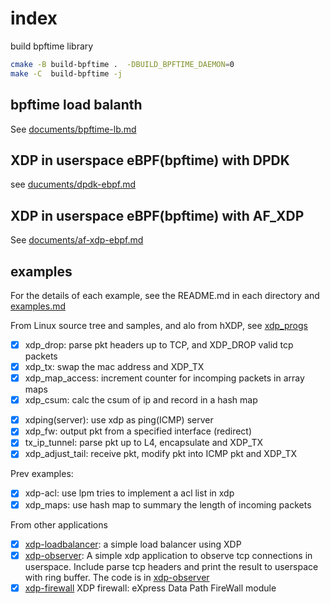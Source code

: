 # index

build bpftime library

```sh
cmake -B build-bpftime .  -DBUILD_BPFTIME_DAEMON=0
make -C  build-bpftime -j
```

## bpftime load balanth

See [documents/bpftime-lb.md](documents/bpftime-lb.md)

## XDP in userspace eBPF(bpftime) with DPDK

see [ducuments/dpdk-ebpf.md](documents/dpdk-ebpf.md)

## XDP in userspace eBPF(bpftime) with AF_XDP

See [documents/af-xdp-ebpf.md](documents/af-xdp-ebpf.md)

## examples

For the details of each example, see the README.md in each directory and [examples.md](documents/examples.md)

From Linux source tree and samples, and alo from hXDP, see [xdp_progs](xdp_progs)

- [X] xdp_drop: parse pkt headers up to TCP, and XDP_DROP valid tcp packets
- [X] xdp_tx: swap the mac address and XDP_TX
- [X] xdp_map_access: increment counter for incomping packets in array maps
- [X] xdp_csum: calc the csum of ip and record in a hash map
<!-- - [ ] xdping(client): use xdp as ping(ICMP) client -->
- [X] xdping(server): use xdp as ping(ICMP) server
- [X] xdp_fw: output pkt from a specified interface (redirect)
- [X] tx_ip_tunnel: parse pkt up to L4, encapsulate and XDP_TX
- [X] xdp_adjust_tail: receive pkt, modify pkt into ICMP pkt and XDP_TX

Prev examples:

- [X] xdp-acl: use lpm tries to implement a acl list in xdp
- [X] xdp_maps: use hash map to summary the length of incoming packets

From other applications

- [X] [xdp-loadbalancer](xdp-ebpf-new): a simple load balancer using XDP
- [X] [xdp-observer](https://github.com/hamidrezakhosroabadi/xdp-observer): A simple xdp application to observe tcp connections in userspace. Include parse tcp headers and print the result to userspace with ring buffer. The code is in [xdp-observer](xdp-observer)
- [X] [xdp-firewall](https://github.com/acassen/xdp-fw) XDP firewall: eXpress Data Path FireWall module
